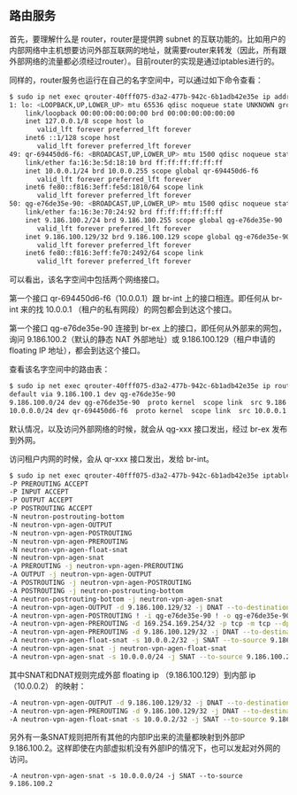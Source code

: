 ## 路由服务
首先，要理解什么是 router，router是提供跨 subnet 的互联功能的。比如用户的内部网络中主机想要访问外部互联网的地址，就需要router来转发（因此，所有跟外部网络的流量都必须经过router）。目前router的实现是通过iptables进行的。

同样的，router服务也运行在自己的名字空间中，可以通过如下命令查看：
```sh
$ sudo ip net exec qrouter-40fff075-d3a2-477b-942c-6b1adb42e35e ip addr
1: lo: <LOOPBACK,UP,LOWER_UP> mtu 65536 qdisc noqueue state UNKNOWN group default
    link/loopback 00:00:00:00:00:00 brd 00:00:00:00:00:00
    inet 127.0.0.1/8 scope host lo
       valid_lft forever preferred_lft forever
    inet6 ::1/128 scope host
       valid_lft forever preferred_lft forever
49: qr-694450d6-f6: <BROADCAST,UP,LOWER_UP> mtu 1500 qdisc noqueue state UNKNOWN group default
    link/ether fa:16:3e:5d:18:10 brd ff:ff:ff:ff:ff:ff
    inet 10.0.0.1/24 brd 10.0.0.255 scope global qr-694450d6-f6
       valid_lft forever preferred_lft forever
    inet6 fe80::f816:3eff:fe5d:1810/64 scope link
       valid_lft forever preferred_lft forever
50: qg-e76de35e-90: <BROADCAST,UP,LOWER_UP> mtu 1500 qdisc noqueue state UNKNOWN group default
    link/ether fa:16:3e:70:24:92 brd ff:ff:ff:ff:ff:ff
    inet 9.186.100.2/24 brd 9.186.100.255 scope global qg-e76de35e-90
       valid_lft forever preferred_lft forever
    inet 9.186.100.129/32 brd 9.186.100.129 scope global qg-e76de35e-90
       valid_lft forever preferred_lft forever
    inet6 fe80::f816:3eff:fe70:2492/64 scope link
       valid_lft forever preferred_lft forever
```
可以看出，该名字空间中包括两个网络接口。

第一个接口 qr-694450d6-f6（10.0.0.1）跟 br-int 上的接口相连。即任何从 br-int 来的找 10.0.0.1 （租户的私有网段）的网包都会到达这个接口。

第一个接口 qg-e76de35e-90 连接到 br-ex 上的接口，即任何从外部来的网包，询问 9.186.100.2（默认的静态 NAT 外部地址）或 9.186.100.129（租户申请的 floating IP 地址），都会到达这个接口。

查看该名字空间中的路由表：
```sh
$ sudo ip net exec qrouter-40fff075-d3a2-477b-942c-6b1adb42e35e ip route
default via 9.186.100.1 dev qg-e76de35e-90
9.186.100.0/24 dev qg-e76de35e-90  proto kernel  scope link  src 9.186.100.2
10.0.0.0/24 dev qr-694450d6-f6  proto kernel  scope link  src 10.0.0.1
```
默认情况，以及访问外部网络的时候，就会从 qg-xxx 接口发出，经过 br-ex 发布到外网。

访问租户内网的时候，会从 qr-xxx 接口发出，发给 br-int。

```sh
$ sudo ip net exec qrouter-40fff075-d3a2-477b-942c-6b1adb42e35e iptables -t nat -S
-P PREROUTING ACCEPT
-P INPUT ACCEPT
-P OUTPUT ACCEPT
-P POSTROUTING ACCEPT
-N neutron-postrouting-bottom
-N neutron-vpn-agen-OUTPUT
-N neutron-vpn-agen-POSTROUTING
-N neutron-vpn-agen-PREROUTING
-N neutron-vpn-agen-float-snat
-N neutron-vpn-agen-snat
-A PREROUTING -j neutron-vpn-agen-PREROUTING
-A OUTPUT -j neutron-vpn-agen-OUTPUT
-A POSTROUTING -j neutron-vpn-agen-POSTROUTING
-A POSTROUTING -j neutron-postrouting-bottom
-A neutron-postrouting-bottom -j neutron-vpn-agen-snat
-A neutron-vpn-agen-OUTPUT -d 9.186.100.129/32 -j DNAT --to-destination 10.0.0.2
-A neutron-vpn-agen-POSTROUTING ! -i qg-e76de35e-90 ! -o qg-e76de35e-90 -m conntrack ! --ctstate DNAT -j ACCEPT
-A neutron-vpn-agen-PREROUTING -d 169.254.169.254/32 -p tcp -m tcp --dport 80 -j REDIRECT --to-ports 9697
-A neutron-vpn-agen-PREROUTING -d 9.186.100.129/32 -j DNAT --to-destination 10.0.0.2
-A neutron-vpn-agen-float-snat -s 10.0.0.2/32 -j SNAT --to-source 9.186.100.129
-A neutron-vpn-agen-snat -j neutron-vpn-agen-float-snat
-A neutron-vpn-agen-snat -s 10.0.0.0/24 -j SNAT --to-source 9.186.100.2
```
其中SNAT和DNAT规则完成外部 floating ip （9.186.100.129）到内部 ip（10.0.0.2） 的映射：
```sh
-A neutron-vpn-agen-OUTPUT -d 9.186.100.129/32 -j DNAT --to-destination 10.0.0.2
-A neutron-vpn-agen-PREROUTING -d 9.186.100.129/32 -j DNAT --to-destination 10.0.0.2
-A neutron-vpn-agen-float-snat -s 10.0.0.2/32 -j SNAT --to-source 9.186.100.129
```

另外有一条SNAT规则把所有其他的内部IP出来的流量都映射到外部IP 9.186.100.2。这样即使在内部虚拟机没有外部IP的情况下，也可以发起对外网的访问。
```
-A neutron-vpn-agen-snat -s 10.0.0.0/24 -j SNAT --to-source 9.186.100.2
```
